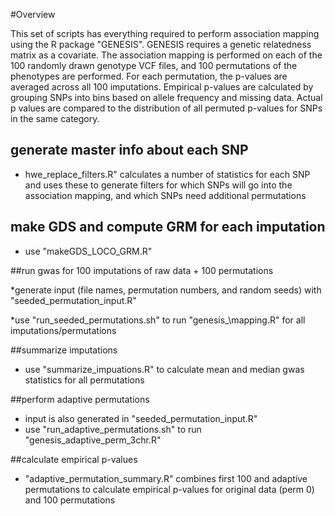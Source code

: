#Overview

This set of scripts has everything required to perform association
mapping using the R package "GENESIS". GENESIS requires a genetic
relatedness matrix as a covariate. The association mapping is
performed on each of the 100 randomly drawn genotype VCF files, and
100 permutations of the phenotypes are performed. For each
permutation, the p-values are averaged across all 100
imputations. Empirical p-values are calculated by grouping SNPs into
bins based on allele frequency and missing data. Actual p values are
compared to the distribution of all permuted p-values for SNPs in the
same category.

## generate master info about each SNP

* hwe\_replace\_filters.R" calculates a number of statistics for each
SNP and uses these to generate filters for which SNPs will go into the
association mapping, and which SNPs need additional permutations

## make GDS and compute GRM for each imputation

* use "makeGDS\_LOCO\_GRM.R"

##run gwas for 100 imputations of raw data + 100 permutations

*generate input (file names, permutation numbers, and random seeds)
with "seeded\_permutation\_input.R"

*use "run\_seeded\_permutations.sh" to run "genesis\_\mapping.R" for
 all imputations/permutations

##summarize imputations

* use "summarize_impuations.R" to calculate mean and median gwas statistics for
  all permutations

##perform adaptive permutations

* input is also generated in "seeded\_permutation\_input.R"
* use "run\_adaptive\_permutations.sh" to run "genesis\_adaptive\_perm\_3chr.R"

##calculate empirical p-values

* "adaptive\_permutation\_summary.R" combines first 100 and adaptive
  permutations to calculate empirical p-values for original data (perm
  0) and 100 permutations
